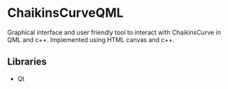 # ChaikinsCurveQML
Graphical interface and user friendly tool to interact with ChaikinsCurve in QML and c++. Implemented using HTML canvas and c++.

## Libraries
* Qt

